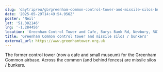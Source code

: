 ```yaml
---
slug: 'daytrip/eu/gb/greenham-common-control-tower-and-missile-silos-bunkers'
date: '2025-05-29T14:49:54.956Z'
poster: 'Neil'
lat: '51.382146'
lng: '-1.284456'
location: 'Greenham Control Tower and Cafe, Burys Bank Rd, Newbury, RG19 8BZ'
title: 'Greenham Common control tower and missile silos / bunkers'
external_url: https://www.greenhamtower.org.uk
---
```

The former control tower (now a cafe and small museum) for the Greenham Common airbase. Across the common (and behind fences) are missile silos / bunkers.